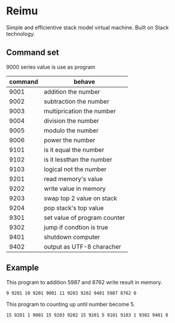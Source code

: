 # Reimu
Simple and efficientive stack model virtual machine.
Built on Stack technology.

## Command set 
9000 series value is use as program

|command|behave|
|-|-|
|9001|addition the number|
|9002|subtraction the number|
|9003|multiprication the number|
|9004|division the number|
|9005|modulo the number|
|9006|power the number|
|9101|is it equal the number|
|9102|is it lessthan the number|
|9103|logical not the number|
|9201|read memory's value|
|9202|write value in memory|
|9203|swap top 2 value on stack|
|9204|pop stack's top value|
|9301|set value of program counter|
|9302|jump if condtion is true|
|9401|shutdown computer|
|9402|output as UTF-8 characher |

## Example
This program to addition 5987 and 8762 write result in memory. 
```
9 9201 10 9201 9001 11 9203 9202 9401 5987 8762 0
```
This program to counting up until number become 5. 
```
15 9201 1 9001 15 9203 9202 15 9201 5 9101 9103 1 9302 9401 0
```
